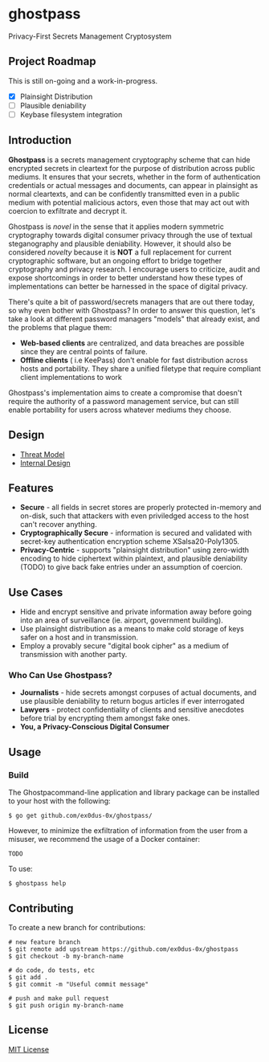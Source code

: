 # ghostpass

Privacy-First Secrets Management Cryptosystem

## Project Roadmap

This is still on-going and a work-in-progress.

* [x] Plainsight Distribution
* [ ] Plausible deniability
* [ ] Keybase filesystem integration

## Introduction

__Ghostpass__ is a secrets management cryptography scheme that can hide encrypted secrets in cleartext for the purpose of distribution across public mediums. It ensures that your secrets, whether in the form of authentication credentials or actual messages and documents, can appear in plainsight as normal cleartexts, and can be confidently transmitted even in a public medium with potential malicious actors, even those that may act out with coercion to exfiltrate and decrypt it.

Ghostpass is _novel_ in the sense that it applies modern symmetric cryptography towards digital consumer privacy through the use of textual steganography and plausible deniability. However, it should also be considered _novelty_ because it is __NOT__ a full replacement for current cryptographic software, but an ongoing effort to bridge together cryptography and privacy research. I encourage users to criticize, audit and expose shortcomings in order to better understand how these types of implementations can better be harnessed in the space of digital privacy.

There's quite a bit of password/secrets managers that are out there today, so why even bother with Ghostpass? In order to answer this question, let's take a look at different password managers "models" that already exist, and the problems that plague them:

* __Web-based clients__ are centralized, and data breaches are possible since they are central points of failure.
* __Offline clients__ ( i.e KeePass) don't enable for fast distribution across hosts and portability. They share a unified filetype that require compliant client implementations to work

Ghostpass's implementation aims to create a compromise that doesn't require the authority of a password management service, but can still enable portability for users across whatever mediums they choose.

## Design

* [Threat Model](https://github.com/ex0dus-0x/ghostpass)
* [Internal Design](https://github.com/ex0dus-0x/ghostpass)

## Features

* __Secure__ - all fields in secret stores are properly protected in-memory and on-disk, such that attackers with even priviledged access to the host can't recover anything.
* __Cryptographically Secure__ - information is secured and validated with secret-key authentication encryption scheme XSalsa20-Poly1305.
* __Privacy-Centric__ - supports "plainsight distribution" using zero-width encoding to hide ciphertext within plaintext, and plausible deniability (TODO) to give back fake entries under an assumption of coercion.

## Use Cases

* Hide and encrypt sensitive and private information away before going into an area of surveillance (ie. airport, government building).
* Use plainsight distribution as a means to make cold storage of keys safer on a host and in transmission.
* Employ a provably secure "digital book cipher" as a medium of transmission with another party.

### Who Can Use Ghostpass?

* __Journalists__ - hide secrets amongst corpuses of actual documents, and use plausible deniability to return bogus articles if ever interrogated
* __Lawyers__ - protect confidentiality of clients and sensitive anecdotes before trial by encrypting them amongst fake ones.
* __You, a Privacy-Conscious Digital Consumer__

## Usage

### Build

The Ghostpacommand-line application and library package can be installed to your host with the following:

```
$ go get github.com/ex0dus-0x/ghostpass/
```

However, to minimize the exfiltration of information from the user from a misuser, we recommend the usage of a Docker container:

```
TODO
```

To use:

```
$ ghostpass help
```

## Contributing

To create a new branch for contributions:

```
# new feature branch
$ git remote add upstream https://github.com/ex0dus-0x/ghostpass
$ git checkout -b my-branch-name

# do code, do tests, etc
$ git add .
$ git commit -m "Useful commit message"

# push and make pull request
$ git push origin my-branch-name
```

## License

[MIT License](https://codemuch.tech/license.txt)
